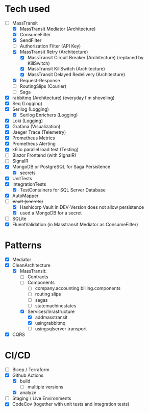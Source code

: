 # Tech used
- [ ] MassTransit
  - [x] MassTransit Mediator (Architecture)
  - [x] ConsumeFilter
  - [x] SendFilter
  - [ ] Authorization Filter (API Key)
  - [x] MassTransit Retry (Architecture)
    - [x] MassTransit Circuit Breaker (Architecture) (replaced by KillSwitch)
    - [x] MassTransit KillSwitch (Architecture)
    - [x] MassTransit Delayed Redelivery (Architecture)
  - [x] Request-Response
  - [ ] RoutingSlips (Courier)
  - [ ] Saga
- [x] rabbitmq (Architecture) (everyday I'm shoveling)
- [x] Seq (Logging)
- [x] Serilog (Logging)
  - [x] Serilog Enrichers (Logging)
- [x] Loki (Logging)
- [x] Grafana (Visualization)
- [x] Jaeger Trace (Telemetry)
- [x] Prometheus Metrics
- [x] Prometheus Alerting
- [x] k6.io parallel load test (Testing)
- [ ] Blazor Frontend (with SignalR)
- [ ] SignalR
- [x] MongoDB or PostgreSQL for Saga Persistence
  - [x] secrets
- [x] UnitTests
- [x] IntegrationTests
  - [x] TestContainers for SQL Server Database
- [x] AutoMapper
- [ ] ~~Vault (secrets)~~
  - [x] Hashicorp Vault in DEV-Version does not allow persistence
  - [x] used a MongoDB for a secret
- [ ] SQLite
- [x] FluentValidation (in Masstransit Mediator as ConsumeFilter)

# Patterns
- [x] Mediator
- [x] CleanArchitecture
  - [x] MassTransit: 
    - [ ] Contracts
    - [ ] Components 
      - [ ] company.accounting.billing.components
      - [ ] routing slips
      - [ ] sagas
      - [ ] statemachinestates 
    - [x] Services/Inrastructure
      - [x] addmasstransit
      - [x] usingrabbitmq
      - [ ] usingsqlserver transport
- [x] CQRS

# CI/CD
- [ ] Bicep / Terraform
- [x] Github Actions
  - [x] build
    - [ ] multiple versions
  - [x] analyze
- [ ] Staging / Live Environments
- [x] CodeCov (together with unit tests and integration tests)